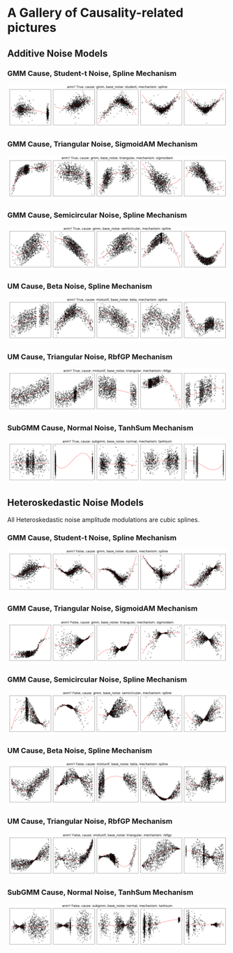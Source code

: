 # A Gallery of Causality-related pictures

## Additive Noise Models
### GMM Cause, Student-t Noise, Spline Mechanism
![](./pairs/anm_True_c_gmm_bn_student_m_spline.png?raw=true)

### GMM Cause, Triangular Noise, SigmoidAM Mechanism
![](./pairs/anm_True_c_gmm_bn_triangular_m_sigmoidam.png?raw=true)


### GMM Cause, Semicircular Noise, Spline Mechanism
![](./pairs/anm_True_c_gmm_bn_semicircular_m_spline.png?raw=true)

### UM Cause, Beta Noise, Spline Mechanism
![](./pairs/anm_True_c_mixtunif_bn_beta_m_spline.png?raw=true)

### UM Cause, Triangular Noise, RbfGP Mechanism
![](./pairs/anm_True_c_mixtunif_bn_triangular_m_rbfgp.png?raw=true)

### SubGMM Cause, Normal Noise, TanhSum Mechanism
![](./pairs/anm_True_c_subgmm_bn_normal_m_tanhsum.png?raw=true)


## Heteroskedastic Noise Models
All Heteroskedastic noise amplitude modulations are cubic splines.

### GMM Cause, Student-t Noise, Spline Mechanism
![](./pairs/anm_False_c_gmm_bn_student_m_spline.png?raw=true)

### GMM Cause, Triangular Noise, SigmoidAM Mechanism
![](./pairs/anm_False_c_gmm_bn_triangular_m_sigmoidam.png?raw=true)


### GMM Cause, Semicircular Noise, Spline Mechanism
![](./pairs/anm_False_c_gmm_bn_semicircular_m_spline.png?raw=true)

### UM Cause, Beta Noise, Spline Mechanism
![](./pairs/anm_False_c_mixtunif_bn_beta_m_spline.png?raw=true)

### UM Cause, Triangular Noise, RbfGP Mechanism
![](./pairs/anm_False_c_mixtunif_bn_triangular_m_rbfgp.png?raw=true)

### SubGMM Cause, Normal Noise, TanhSum Mechanism
![](./pairs/anm_False_c_subgmm_bn_normal_m_tanhsum.png?raw=true)
